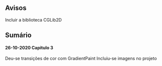 ## Avisos
Incluir a biblioteca CGLib2D

## Sumário

#### 26-10-2020 Capitulo 3

Deu-se transições de cor com GradientPaint
Incluiu-se imagens no projeto
